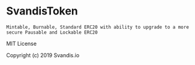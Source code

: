 # SvandisToken
	Mintable, Burnable, Standard ERC20 with ability to upgrade to a more secure Pausable and Lockable ERC20
	
MIT License

Copyright (c) 2019 Svandis.io
